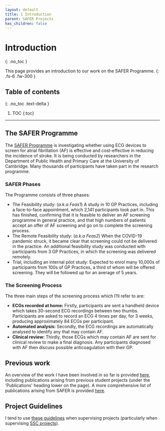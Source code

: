 ```yaml
---
layout: default
title: 1 Introduction
parent: SAFER Projects
has_children: false
---
```


# Introduction
{: .no_toc }

This page provides an introduction to our work on the SAFER Programme.
{: .fs-6 .fw-300 }

## Table of contents
{: .no_toc .text-delta }

1. TOC
{:toc}

---

## The SAFER Programme

The [SAFER Programme](https://www.safer.phpc.cam.ac.uk/) is investigating whether using ECG devices to screen for atrial fibrillation (AF) is effective and cost-effective in reducing the incidence of stroke. It is being conducted by researchers in the Department of Public Health and Primary Care at the University of Cambridge. Many thousands of participants have taken part in the research programme.

### SAFER Phases

The Programme consists of three phases:

- The Feasibility study: (_a.k.a Feas1_) A study in 10 GP Practices, including a face-to-face appointment, which 2,141 participants took part in. This has finished, confirming that it is feasible to deliver an AF screening programme in general practice, and that high numbers of patients accept an offer of AF screening and go on to complete the screening process.
- The Remote Feasibility study: (_a.k.a Feas2_) When the COVID-19 pandemic struck, it became clear that screening could not be delivered in the practice. An additional feasibility study was conducted with participants from 3 GP Practices, in which the screening was delivered remotely.
- Trial, including an internal pilot study: Expected to enrol many 10,000s of participants from 100s of GP Practices, a third of whom will be offered screening. They will be followed up for an average of 5 years.

### The Screening Process

The three main steps of the screening process which I?ll refer to are:

- **ECGs recorded at home:** Firstly, participants are sent a handheld device which takes 30-second ECG recordings between two thumbs. Participants are asked to record an ECG 4 times per day, for 3 weeks, producing approximately 84 ECGs per participant.
- **Automated analysis:** Secondly, the ECG recordings are automatically analysed to identify any that may contain AF.
- **Clinical review:** Thirdly, those ECGs which may contain AF are sent for clinical review to make a final diagnosis. Any participants diagnosed with AF then discuss possible anticoagulation with their GP.

## Previous work

An overview of the work I have been involved in so far is provided [here](https://peterhcharlton.github.io/project/safer-wearables/), including publications arising from previous student projects (under the 'Publications' heading lower on the page). A more comprehensive list of publications arising from SAFER is provided [here](https://www.safer.phpc.cam.ac.uk/trial-news/outputs/publications/).

## Project Guidelines

I tend to use [these guidelines](https://peterhcharlton.github.io/project_guidelines/schedule.html) when supervising projects (particularly when supervising [SSC projects](https://peterhcharlton.github.io/project_guidelines/sscs.html)).